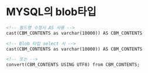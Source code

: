 # MYSQL의 blob타입

```xml
<!-- 필드명 수정시 AS 사용 -->
cast(CBM_CONTENTS as varchar(10000)) AS CBM_CONTENTS
```

```xml
<!-- Blob 타입 select 시 -->
cast(CBM_CONTENTS as varchar(10000)) AS CBM_CONTENTS

<!-- 또는 -->
convert(CBM_CONTENTS USING UTF8) from CBM_CONTENTS;

```